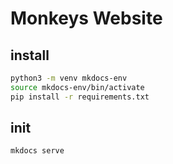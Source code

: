 # Monkeys Website
## install
```bash
python3 -m venv mkdocs-env
source mkdocs-env/bin/activate
pip install -r requirements.txt
```

## init
```bash
mkdocs serve
```